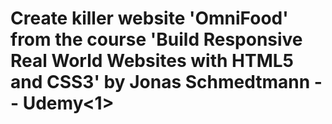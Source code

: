 <h1>Create killer website 'OmniFood' from the course 'Build Responsive Real World Websites with HTML5 and CSS3' by Jonas Schmedtmann -- Udemy<1>